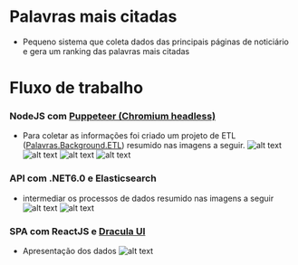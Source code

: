 # Palavras mais citadas

- Pequeno sistema que coleta dados das principais páginas de noticiário e gera um ranking das palavras mais citadas

# Fluxo de trabalho
### NodeJS com [Puppeteer (Chromium headless)](https://github.com/puppeteer/puppeteer) 
- Para coletar as informações foi criado um projeto de ETL ([Palavras.Background.ETL](https://github.com/eduardoworrel/Palavras-ETL-ElasticSearch/tree/main/src/Palavras.Background.ETL)) resumido nas imagens a seguir.
![alt text](https://palavras.eduardoworrel.com/assets/schedule.refinado.js.png)
![alt text](https://palavras.eduardoworrel.com/assets/extract.js.png)
![alt text](https://palavras.eduardoworrel.com/assets/transform.js.png)
![alt text](https://palavras.eduardoworrel.com/assets/load.js.png)
### API com .NET6.0 e Elasticsearch
- intermediar os processos de dados resumido nas imagens a seguir
![alt text](https://palavras.eduardoworrel.com/assets/PageWordController.cs.png)
![alt text](https://palavras.eduardoworrel.com/assets/PageWordController.cs_2.png)
### SPA com ReactJS e [Dracula UI](https://ui.draculatheme.com/)
- Apresentação dos dados
![alt text](https://palavras.eduardoworrel.com/assets/ranking.jsx.png)
